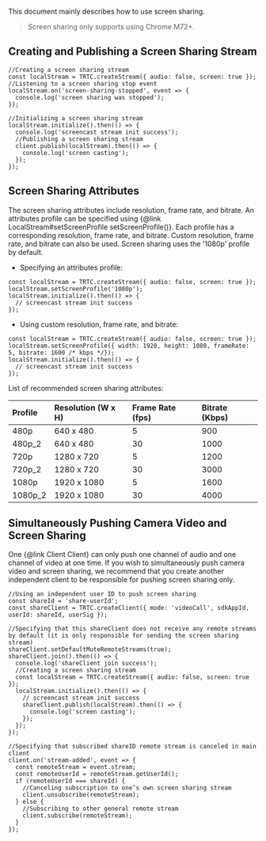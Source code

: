 This document mainly describes how to use screen sharing.
> Screen sharing only supports using Chrome M72+.

## Creating and Publishing a Screen Sharing Stream

```
//Creating a screen sharing stream
const localStream = TRTC.createStream({ audio: false, screen: true });
//Listening to a screen sharing stop event
localStream.on('screen-sharing-stopped', event => {
  console.log('screen sharing was stopped');
});

//Initializing a screen sharing stream
localStream.initialize().then(() => {
  console.log('screencast stream init success');
  //Publishing a screen sharing stream
  client.publish(localStream).then(() => {
    console.log('screen casting');
  });
});
```

## Screen Sharing Attributes

The screen sharing attributes include resolution, frame rate, and bitrate. An attributes profile can be specified using {@link LocalStream#setScreenProfile setScreenProfile()}. Each profile has a corresponding resolution, frame rate, and bitrate. Custom resolution, frame rate, and bitrate can also be used. Screen sharing uses the '1080p' profile by default.

- Specifying an attributes profile:
```
const localStream = TRTC.createStream({ audio: false, screen: true });
localStream.setScreenProfile('1080p');
localStream.initialize().then(() => {
  // screencast stream init success
});
```

- Using custom resolution, frame rate, and bitrate:
```
const localStream = TRTC.createStream({ audio: false, screen: true });
localStream.setScreenProfile({ width: 1920, height: 1080, frameRate: 5, bitrate: 1600 /* kbps */});
localStream.initialize().then(() => {
  // screencast stream init success
});
```

List of recommended screen sharing attributes:

| Profile | Resolution (W x H) | Frame Rate (fps) | Bitrate (Kbps) |
| :------ | :---------------- | :---------- | :---------- |
| 480p    | 640 x 480         | 5           | 900         |
| 480p_2  | 640 x 480         | 30          | 1000        |
| 720p    | 1280 x 720        | 5           | 1200        |
| 720p_2  | 1280 x 720        | 30          | 3000        |
| 1080p   | 1920 x 1080       | 5           | 1600        |
| 1080p_2 | 1920 x 1080       | 30          | 4000        |



## Simultaneously Pushing Camera Video and Screen Sharing

One {@link Client Client} can only push one channel of audio and one channel of video at one time. If you wish to simultaneously push camera video and screen sharing, we recommend that you create another independent client to be responsible for pushing screen sharing only.

```
//Using an independent user ID to push screen sharing
const shareId = 'share-userId';
const shareClient = TRTC.createClient({ mode: 'videoCall', sdkAppId, userId: shareId, userSig });

//Specifying that this shareClient does not receive any remote streams by default (it is only responsible for sending the screen sharing stream)
shareClient.setDefaultMuteRemoteStreams(true);
shareClient.join().then(() => {
  console.log('shareClient join success');
  //Creating a screen sharing stream
  const localStream = TRTC.createStream({ audio: false, screen: true });
  localStream.initialize().then(() => {
    // screencast stream init success
    shareClient.publish(localStream).then(() => {
      console.log('screen casting');
    });
  });
});

//Specifying that subscribed shareID remote stream is canceled in main client
client.on('stream-added', event => {
  const remoteStream = event.stream;
  const remoteUserId = remoteStream.getUserId();
  if (remoteUserId === shareId) {
    //Canceling subscription to one’s own screen sharing stream
    client.unsubscribe(remoteStream);
  } else {
    //Subscribing to other general remote stream
    client.subscribe(remoteStream);
  }
});
```
